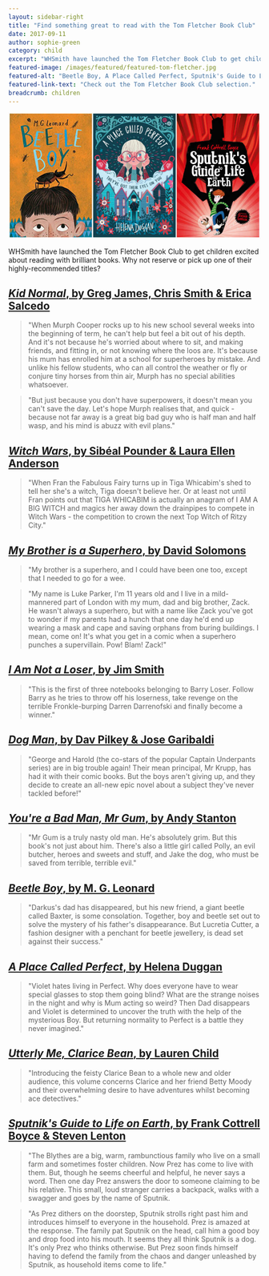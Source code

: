 ```yaml
---
layout: sidebar-right
title: "Find something great to read with the Tom Fletcher Book Club"
date: 2017-09-11
author: sophie-green
category: child
excerpt: "WHSmith have launched the Tom Fletcher Book Club to get children excited about reading with brilliant books. Why not reserve or pick up one of their highly-recommended titles?"
featured-image: /images/featured/featured-tom-fletcher.jpg
featured-alt: "Beetle Boy, A Place Called Perfect, Sputnik's Guide to Life on Earth"
featured-link-text: "Check out the Tom Fletcher Book Club selection."
breadcrumb: children
---
```


![Beetle Boy, A Place Called Perfect, Sputnik's Guide to Life on Earth](/images/featured/featured-tom-fletcher.jpg)

WHSmith have launched the Tom Fletcher Book Club to get children excited about reading with brilliant books. Why not reserve or pick up one of their highly-recommended titles?

## [<cite>Kid Normal</cite>, by Greg James, Chris Smith & Erica Salcedo](https://suffolk.spydus.co.uk/cgi-bin/spydus.exe/ENQ/OPAC/BIBENQ?BRN=2173648)

> "When Murph Cooper rocks up to his new school several weeks into the beginning of term, he can't help but feel a bit out of his depth. And it's not because he's worried about where to sit, and making friends, and fitting in, or not knowing where the loos are. It's because his mum has enrolled him at a school for superheroes by mistake. And unlike his fellow students, who can all control the weather or fly or conjure tiny horses from thin air, Murph has no special abilities whatsoever.

> "But just because you don't have superpowers, it doesn't mean you can't save the day. Let's hope Murph realises that, and quick - because not far away is a great big bad guy who is half man and half wasp, and his mind is abuzz with evil plans."

## [<cite>Witch Wars</cite>, by Sibéal Pounder & Laura Ellen Anderson](https://suffolk.spydus.co.uk/cgi-bin/spydus.exe/ENQ/OPAC/BIBENQ?BRN=1723338)

> "When Fran the Fabulous Fairy turns up in Tiga Whicabim's shed to tell her she's a witch, Tiga doesn't believe her. Or at least not until Fran points out that TIGA WHICABIM is actually an anagram of I AM A BIG WITCH and magics her away down the drainpipes to compete in Witch Wars - the competition to crown the next Top Witch of Ritzy City."

## [<cite>My Brother is a Superhero</cite>, by David Solomons](https://suffolk.spydus.co.uk/cgi-bin/spydus.exe/ENQ/OPAC/BIBENQ?BRN=1782488)

> "My brother is a superhero, and I could have been one too, except that I needed to go for a wee.

> "My name is Luke Parker, I'm 11 years old and I live in a mild-mannered part of London with my mum, dad and big brother, Zack. He wasn't always a superhero, but with a name like Zack you've got to wonder if my parents had a hunch that one day he'd end up wearing a mask and cape and saving orphans from buring buildings. I mean, come on! It's what you get in a comic when a superhero punches a supervillain. Pow! Blam! Zack!"

## [<cite>I Am Not a Loser</cite>, by Jim Smith](https://suffolk.spydus.co.uk/cgi-bin/spydus.exe/ENQ/OPAC/BIBENQ?BRN=655071)

> "This is the first of three notebooks belonging to Barry Loser. Follow Barry as he tries to throw off his loserness, take revenge on the terrible Fronkle-burping Darren Darrenofski and finally become a winner."

## [<cite>Dog Man</cite>, by Dav Pilkey & Jose Garibaldi](https://suffolk.spydus.co.uk/cgi-bin/spydus.exe/ENQ/OPAC/BIBENQ?BRN=2182681)

> "George and Harold (the co-stars of the popular Captain Underpants series) are in big trouble again! Their mean principal, Mr Krupp, has had it with their comic books. But the boys aren't giving up, and they decide to create an all-new epic novel about a subject they've never tackled before!"

## [<cite>You're a Bad Man, Mr Gum</cite>, by Andy Stanton](https://suffolk.spydus.co.uk/cgi-bin/spydus.exe/ENQ/OPAC/BIBENQ?BRN=1615533)

> "Mr Gum is a truly nasty old man. He's absolutely grim. But this book's not just about him. There's also a little girl called Polly, an evil butcher, heroes and sweets and stuff, and Jake the dog, who must be saved from terrible, terrible evil."

## [<cite>Beetle Boy</cite>, by M. G. Leonard](https://suffolk.spydus.co.uk/cgi-bin/spydus.exe/ENQ/OPAC/BIBENQ?BRN=1927534)

> "Darkus's dad has disappeared, but his new friend, a giant beetle called Baxter, is some consolation. Together, boy and beetle set out to solve the mystery of his father's disappearance. But Lucretia Cutter, a fashion designer with a penchant for beetle jewellery, is dead set against their success."

## [<cite>A Place Called Perfect</cite>, by Helena Duggan](https://suffolk.spydus.co.uk/cgi-bin/spydus.exe/ENQ/OPAC/BIBENQ?BRN=2185025)

> "Violet hates living in Perfect. Why does everyone have to wear special glasses to stop them going blind? What are the strange noises in the night and why is Mum acting so weird? Then Dad disappears and Violet is determined to uncover the truth with the help of the mysterious Boy. But returning normality to Perfect is a battle they never imagined."

## [<cite>Utterly Me, Clarice Bean</cite>, by Lauren Child](https://suffolk.spydus.co.uk/cgi-bin/spydus.exe/ENQ/OPAC/BIBENQ?BRN=688092)

> "Introducing the feisty Clarice Bean to a whole new and older audience, this volume concerns Clarice and her friend Betty Moody and their overwhelming desire to have adventures whilst becoming ace detectives."

## [<cite>Sputnik's Guide to Life on Earth</cite>, by Frank Cottrell Boyce & Steven Lenton](https://suffolk.spydus.co.uk/cgi-bin/spydus.exe/ENQ/OPAC/BIBENQ?BRN=2100239)

> "The Blythes are a big, warm, rambunctious family who live on a small farm and sometimes foster children. Now Prez has come to live with them. But, though he seems cheerful and helpful, he never says a word. Then one day Prez answers the door to someone claiming to be his relative. This small, loud stranger carries a backpack, walks with a swagger and goes by the name of Sputnik.

> "As Prez dithers on the doorstep, Sputnik strolls right past him and introduces himself to everyone in the household. Prez is amazed at the response. The family pat Sputnik on the head, call him a good boy and drop food into his mouth. It seems they all think Sputnik is a dog. It's only Prez who thinks otherwise. But Prez soon finds himself having to defend the family from the chaos and danger unleashed by Sputnik, as household items come to life."
